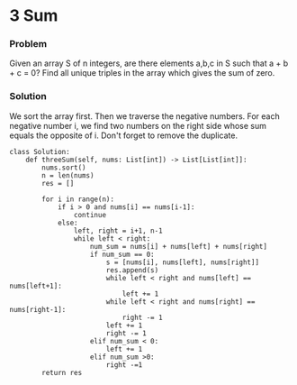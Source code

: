 # 3 Sum

### Problem

Given an array S of n integers, are there elements a,b,c in S such that a + b + c = 0? Find all unique triples in the array which gives the sum of zero.

### Solution

We sort the array first. Then we traverse the negative numbers. For each negative number i,  we find two numbers on the right side whose sum equals the opposite of i. Don't forget to remove the duplicate.

```
class Solution:
    def threeSum(self, nums: List[int]) -> List[List[int]]:
        nums.sort()
        n = len(nums)
        res = []
        
        for i in range(n):
            if i > 0 and nums[i] == nums[i-1]:
                continue
            else:
                left, right = i+1, n-1
                while left < right:
                    num_sum = nums[i] + nums[left] + nums[right] 
                    if num_sum == 0:
                        s = [nums[i], nums[left], nums[right]]
                        res.append(s)
                        while left < right and nums[left] == nums[left+1]:
                            left += 1
                        while left < right and nums[right] == nums[right-1]:
                            right -= 1
                        left += 1
                        right -= 1
                    elif num_sum < 0:
                        left += 1
                    elif num_sum >0:
                        right -=1
        return res 
```

